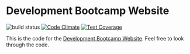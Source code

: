 # Development Bootcamp Website

![build status](https://travis-ci.org/devbootcamps/website.svg)
[![Code
Climate](https://codeclimate.com/github/devbootcamps/website/badges/gpa.svg)](https://codeclimate.com/github/devbootcamps/website)
[![Test
Coverage](https://codeclimate.com/github/devbootcamps/website/badges/coverage.svg)](https://codeclimate.com/github/devbootcamps/website)

This is the code for the [Development Bootcamp
Website](http://www.developmentbootcamp.nl). Feel free to look through
the code.



